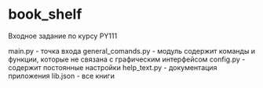# book_shelf
Входное задание по курсу PY111

main.py - точка входа
general_comands.py - модуль содержит команды и функции, которые не связана с графическим интерфейсом
config.py - содержит постоянные настройки
help_text.py - документация приложения
lib.json - все книги

